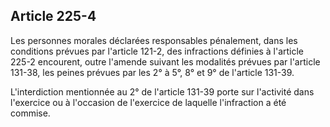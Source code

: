 Article 225-4
----
Les personnes morales déclarées responsables pénalement, dans les conditions
prévues par l'article 121-2, des infractions définies à l'article 225-2
encourent, outre l'amende suivant les modalités prévues par l'article 131-38,
les peines prévues par les 2° à 5°, 8° et 9° de l'article 131-39.

L'interdiction mentionnée au 2° de l'article 131-39 porte sur l'activité dans
l'exercice ou à l'occasion de l'exercice de laquelle l'infraction a été commise.
